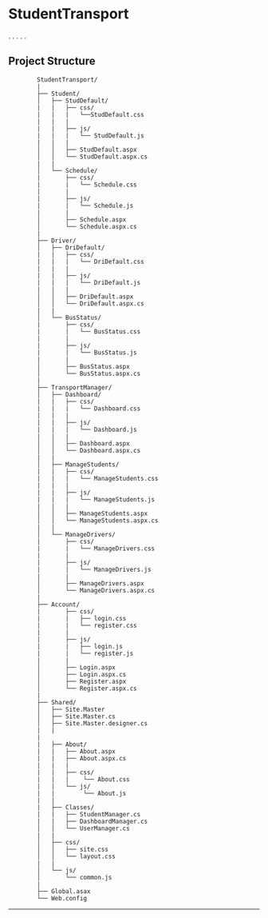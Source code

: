# StudentTransport

.
.
.
.
.

## Project Structure

            StudentTransport/
            |
            ├── Student/
            │   ├── StudDefault/
            |   |   ├── css/
            |   |   |   └──StudDefault.css
            |   |   |
            |   |   ├── js/
            |   |   |   └── StudDefault.js
            |   |   |
            │   │   ├── StudDefault.aspx
            │   │   └── StudDefault.aspx.cs
            |   |   
            │   └── Schedule/
            |       ├── css/
            |       |   └── Schedule.css
            |       |
            |       ├── js/
            |       |   └── Schedule.js
            |       |
            │       ├── Schedule.aspx
            │       └── Schedule.aspx.cs
            |       
            ├── Driver/
            │   ├── DriDefault/
            |   |   ├── css/
            |   |   |   └── DriDefault.css
            |   |   |
            |   |   ├── js/
            |   |   |   └── DriDefault.js
            |   |   |
            │   │   ├── DriDefault.aspx
            │   │   └── DriDefault.aspx.cs
            |   |
            │   └── BusStatus/
            |       ├── css/
            |       |   └── BusStatus.css
            |       |
            |       ├── js/
            |       |   └── BusStatus.js
            |       |
            │       ├── BusStatus.aspx
            │       └── BusStatus.aspx.cs
            |       
            ├── TransportManager/
            │   ├── Dashboard/
            |   |   ├── css/
            |   |   |   └── Dashboard.css
            |   |   | 
            |   |   ├── js/
            |   |   |   └── Dashboard.js
            |   |   |
            │   │   ├── Dashboard.aspx
            │   │   └── Dashboard.aspx.cs
            |   |   
            │   ├── ManageStudents/
            |   |   ├── css/
            |   |   |   └── ManageStudents.css
            |   |   |
            |   |   ├── js/
            |   |   |   └── ManageStudents.js
            |   |   |
            │   │   ├── ManageStudents.aspx
            │   │   └── ManageStudents.aspx.cs
            |   |   
            │   └── ManageDrivers/
            |       ├── css/
            |       |   └── ManageDrivers.css
            |       | 
            |       ├── js/
            |       |   └── ManageDrivers.js
            |       |
            │       ├── ManageDrivers.aspx
            │       └── ManageDrivers.aspx.cs
            |    
            ├── Account/
            |       ├── css/
            |       |   ├── login.css
            |       |   └── register.css
            |       |
            |       ├── js/
            |       |   ├── login.js
            |       |   └── register.js
            |       |
            │       ├── Login.aspx
            │       ├── Login.aspx.cs
            │       ├── Register.aspx
            │       └── Register.aspx.cs
            |       
            ├── Shared/
            │   ├── Site.Master
            │   ├── Site.Master.cs
            │   ├── Site.Master.designer.cs
            |   |
            |   
            |   ├── About/
            |   |   ├── About.aspx
            |   |   ├── About.aspx.cs
            |   |   |
            |   |   ├── css/
            |   |   |    └── About.css
            |   |   └── js/
            |   |        └── About.js
            |   |
            |   ├── Classes/
            |   |   ├── StudentManager.cs
            |   |   ├── DashboardManager.cs
            │   │   └── UserManager.cs
            |   |
            │   ├── css/
            │   │   ├── site.css
            │   │   └── layout.css
            |   |
            │   └── js/
            │       └── common.js
            |   
            ├── Global.asax
            └── Web.config

---
